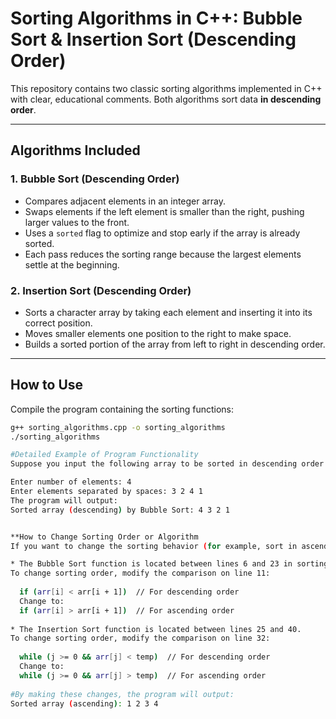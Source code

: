 # Sorting Algorithms in C++: Bubble Sort & Insertion Sort (Descending Order)

This repository contains two classic sorting algorithms implemented in C++ with clear, educational comments. Both algorithms sort data **in descending order**.

---

## Algorithms Included

### 1. Bubble Sort (Descending Order)

- Compares adjacent elements in an integer array.
- Swaps elements if the left element is smaller than the right, pushing larger values to the front.
- Uses a `sorted` flag to optimize and stop early if the array is already sorted.
- Each pass reduces the sorting range because the largest elements settle at the beginning.

### 2. Insertion Sort (Descending Order)

- Sorts a character array by taking each element and inserting it into its correct position.
- Moves smaller elements one position to the right to make space.
- Builds a sorted portion of the array from left to right in descending order.

---

## How to Use

Compile the program containing the sorting functions:

```bash
g++ sorting_algorithms.cpp -o sorting_algorithms
./sorting_algorithms

#Detailed Example of Program Functionality
Suppose you input the following array to be sorted in descending order:

Enter number of elements: 4
Enter elements separated by spaces: 3 2 4 1
The program will output:
Sorted array (descending) by Bubble Sort: 4 3 2 1


**How to Change Sorting Order or Algorithm
If you want to change the sorting behavior (for example, sort in ascending order or implement an exponential sort), you need to modify the sorting function.

* The Bubble Sort function is located between lines 6 and 23 in sorting_algorithms.cpp.
To change sorting order, modify the comparison on line 11:
  
  if (arr[i] < arr[i + 1])  // For descending order
  Change to:
  if (arr[i] > arr[i + 1])  // For ascending order
  
* The Insertion Sort function is located between lines 25 and 40.
To change sorting order, modify the comparison on line 32:
  
  while (j >= 0 && arr[j] < temp)  // For descending order
  Change to:
  while (j >= 0 && arr[j] > temp)  // For ascending order
  
#By making these changes, the program will output:
Sorted array (ascending): 1 2 3 4
